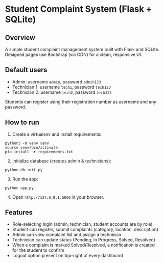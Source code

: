 # Student Complaint System (Flask + SQLite)

## Overview
A simple student complaint management system built with Flask and SQLite. Designed pages use Bootstrap (via CDN) for a clean, responsive UI.

## Default users
- Admin: username `admin`, password `admin123`
- Technician 1: username `tech1`, password `tech123`
- Technician 2: username `tech2`, password `tech123`

Students can register using their registration number as username and any password.

## How to run
1. Create a virtualenv and install requirements:
```
python3 -m venv venv
source venv/bin/activate
pip install -r requirements.txt
```
2. Initialize database (creates admin & technicians):
```
python db_init.py
```
3. Run the app:
```
python app.py
```
4. Open `http://127.0.0.1:5000` in your browser.

## Features
- Role-selecting login (admin, technician, student accounts are by role)
- Student can register, submit complaints (category, location, description)
- Admin can view complaint list and assign a technician
- Technician can update status (Pending, In Progress, Solved, Resolved)
- When a complaint is marked Solved/Resolved, a notification is created for the student to confirm
- Logout option present on top-right of every dashboard
